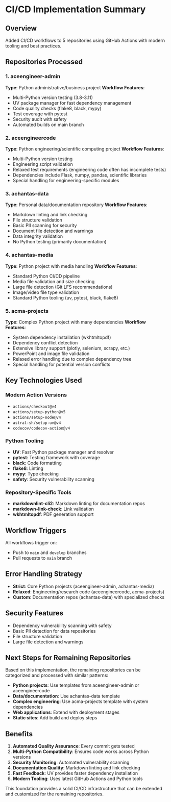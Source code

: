 # CI/CD Implementation Summary

## Overview
Added CI/CD workflows to 5 repositories using GitHub Actions with modern tooling and best practices.

## Repositories Processed

### 1. aceengineer-admin
**Type**: Python administrative/business project
**Workflow Features**:
- Multi-Python version testing (3.8-3.11)
- UV package manager for fast dependency management
- Code quality checks (flake8, black, mypy)
- Test coverage with pytest
- Security audit with safety
- Automated builds on main branch

### 2. aceengineercode 
**Type**: Python engineering/scientific computing project
**Workflow Features**:
- Multi-Python version testing
- Engineering script validation
- Relaxed test requirements (engineering code often has incomplete tests)
- Dependencies include Flask, numpy, pandas, scientific libraries
- Special handling for engineering-specific modules

### 3. achantas-data
**Type**: Personal data/documentation repository
**Workflow Features**:
- Markdown linting and link checking
- File structure validation
- Basic PII scanning for security
- Document file detection and warnings
- Data integrity validation
- No Python testing (primarily documentation)

### 4. achantas-media
**Type**: Python project with media handling
**Workflow Features**:
- Standard Python CI/CD pipeline
- Media file validation and size checking
- Large file detection (Git LFS recommendations)
- Image/video file type validation
- Standard Python tooling (uv, pytest, black, flake8)

### 5. acma-projects
**Type**: Complex Python project with many dependencies
**Workflow Features**:
- System dependency installation (wkhtmltopdf)
- Dependency conflict detection
- Extensive library support (plotly, selenium, scrapy, etc.)
- PowerPoint and image file validation
- Relaxed error handling due to complex dependency tree
- Special handling for potential version conflicts

## Key Technologies Used

### Modern Action Versions
- `actions/checkout@v4`
- `actions/setup-python@v5`
- `actions/setup-node@v4`
- `astral-sh/setup-uv@v4`
- `codecov/codecov-action@v4`

### Python Tooling
- **UV**: Fast Python package manager and resolver
- **pytest**: Testing framework with coverage
- **black**: Code formatting
- **flake8**: Linting
- **mypy**: Type checking
- **safety**: Security vulnerability scanning

### Repository-Specific Tools
- **markdownlint-cli2**: Markdown linting for documentation repos
- **markdown-link-check**: Link validation
- **wkhtmltopdf**: PDF generation support

## Workflow Triggers
All workflows trigger on:
- Push to `main` and `develop` branches
- Pull requests to `main` branch

## Error Handling Strategy
- **Strict**: Core Python projects (aceengineer-admin, achantas-media)
- **Relaxed**: Engineering/research code (aceengineercode, acma-projects)
- **Custom**: Documentation repos (achantas-data) with specialized checks

## Security Features
- Dependency vulnerability scanning with safety
- Basic PII detection for data repositories
- File structure validation
- Large file detection and warnings

## Next Steps for Remaining Repositories

Based on this implementation, the remaining repositories can be categorized and processed with similar patterns:

- **Python projects**: Use templates from aceengineer-admin or aceengineercode
- **Data/documentation**: Use achantas-data template
- **Complex engineering**: Use acma-projects template with system dependencies
- **Web applications**: Extend with deployment stages
- **Static sites**: Add build and deploy steps

## Benefits

1. **Automated Quality Assurance**: Every commit gets tested
2. **Multi-Python Compatibility**: Ensures code works across Python versions
3. **Security Monitoring**: Automated vulnerability scanning
4. **Documentation Quality**: Markdown linting and link checking
5. **Fast Feedback**: UV provides faster dependency installation
6. **Modern Tooling**: Uses latest GitHub Actions and Python tools

This foundation provides a solid CI/CD infrastructure that can be extended and customized for the remaining repositories.